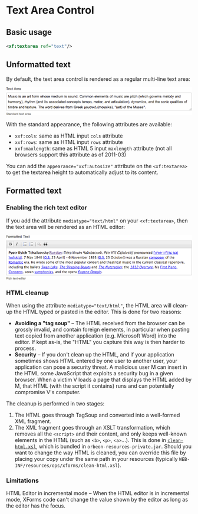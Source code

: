 # Text Area Control

<!-- toc -->

## Basic usage

```xml
<xf:textarea ref="text"/>
```

## Unformatted text

By default, the text area control is rendered as a regular multi-line text area:

![Multi-line text area in Orbeon Forms](../images/xforms-textarea-unformatted.png)

With the standard appearance, the following attributes are available:

- `xxf:cols`: same as HTML input `cols` attribute
- `xxf:rows`: same as HTML input `rows` attribute
- `xxf:maxlength`: same as HTML 5 input `maxlength` attribute (not all browsers support this attribute as of 2011-03)

You can add the `appearance="xxf:autosize"` attribute on the `<xf:textarea>` to get the textarea height to automatically adjust to its content.

## Formatted text

### Enabling the rich text editor

If you add the attribute `mediatype="text/html"` on your `<xf:textarea>`, then the text area will be rendered as an HTML editor:

![Rich text editor in Orbeon Forms](../images/xforms-textarea-formatted.png)

### HTML cleanup

When using the attribute `mediatype="text/html"`, the HTML area will clean-up the HTML typed or pasted in the editor. This is done for two reasons:

- **Avoiding a "tag soup"** – The HTML received from the browser can be grossly invalid, and contain foreign elements, in particular when pasting text copied from another application (e.g. Microsoft Word) into the editor. If kept as-is, the "HTML" you capture this way is then harder to process.
- **Security** – If you don't clean up the HTML, and if your application sometimes shows HTML entered by one user to another user, your application can pose a security threat. A malicious user M can insert in the HTML some JavaScript that exploits a security bug in a given browser. When a victim V loads a page that displays the HTML added by M, that HTML (with the script it contains) runs and can potentially compromise V's computer.

The cleanup is performed in two stages:

1. The HTML goes through TagSoup and converted into a well-formed XML fragment.
2. The XML fragment goes through an XSLT transformation, which removes all the `<script>` and their content, and only keeps well-known elements in the HTML (such as `<b>`, `<p>`, `<a>`...). This is done in [`clean-html.xsl`](https://github.com/orbeon/orbeon-forms/blob/master/src/resources-packaged/ops/xforms/clean-html.xsl), which is bundled in `orbeon-resources-private.jar`. Should you want to change the way HTML is cleaned, you can override this file by placing your copy under the same path in your resources (typically `WEB-INF/resources/ops/xforms/clean-html.xsl`).

### Limitations

HTML Editor in incremental mode – When the HTML editor is in incremental mode, XForms code can't change the value shown by the editor as long as the editor has the focus.
